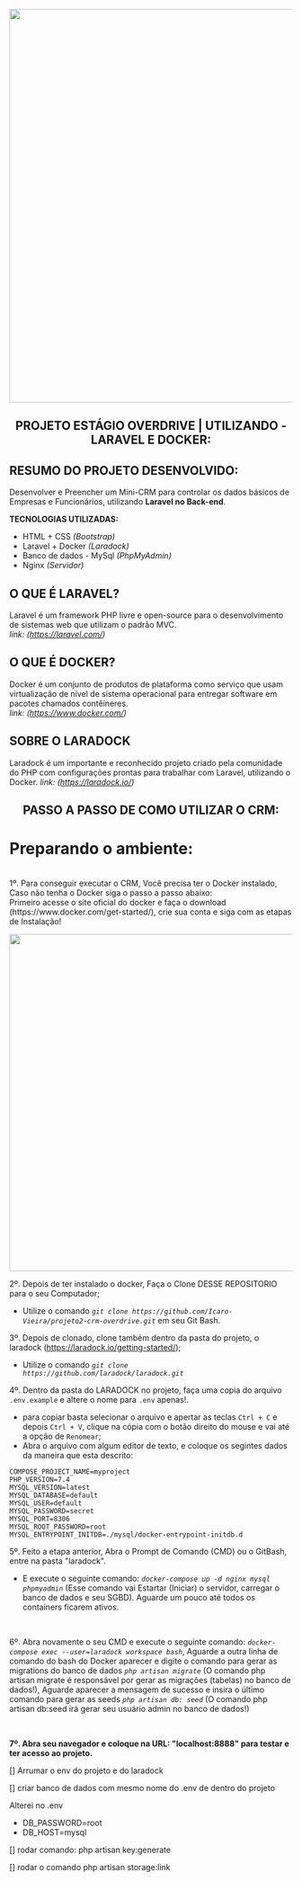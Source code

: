 <p align="center"><img src="https://user-images.githubusercontent.com/78177376/166720720-748acd8f-19d9-487e-aedd-bcd05c31e4ec.png" width="700"></p>

<div align="center">
    <h2><strong>PROJETO ESTÁGIO OVERDRIVE | UTILIZANDO - LARAVEL E DOCKER:</strong></h2>
</div>

## RESUMO DO PROJETO DESENVOLVIDO:

Desenvolver e Preencher um Mini-CRM para controlar os dados básicos de Empresas e Funcionários, utilizando **Laravel no Back-end**. <br>

<strong>TECNOLOGIAS UTILIZADAS:</strong>
- HTML + CSS *(Bootstrap)*
- Laravel + Docker *(Laradock)*
- Banco de dados - MySql *(PhpMyAdmin)*
- Nginx *(Servidor)*
 


## O QUE É LARAVEL?

Laravel é um framework PHP livre e open-source para o desenvolvimento de sistemas web que utilizam o padrão MVC. <br>
*link: (https://laravel.com/)*

## O QUE É DOCKER?

Docker é um conjunto de produtos de plataforma como serviço que usam virtualização de nível de sistema operacional para entregar software em pacotes chamados contêineres.<br>
*link: (https://www.docker.com/)*


## SOBRE O LARADOCK

Laradock é um importante e reconhecido projeto criado pela comunidade do PHP com configurações prontas para trabalhar com Laravel, utilizando o Docker.
*link: (https://laradock.io/)*


<div align="center">
  <h2><strong>PASSO A PASSO DE COMO UTILIZAR O CRM:</strong></h2>
</div>

# Preparando o ambiente: 
<br>
1º. Para conseguir executar o CRM, Você precisa ter o Docker instalado, Caso não tenha o Docker siga o passo a passo abaixo:
<br>
Primeiro acesse o site oficial do docker e faça o download (https://www.docker.com/get-started/), crie sua conta e siga com as etapas de Instalação!
<p align="center">
    <img src="https://user-images.githubusercontent.com/78177376/166486196-6979a9ea-6963-4564-990b-214d49a2f4b1.png" width="600">
</p>

2º. Depois de ter instalado o docker, Faça o Clone DESSE REPOSITORIO para o seu Computador;
<br>
- Utilize o comando *```git clone https://github.com/Icaro-Vieira/projeto2-crm-overdrive.git```* em seu Git Bash.


3º. Depois de clonado, clone também dentro da pasta do projeto, o laradock (https://laradock.io/getting-started/);
<br>
- Utilize o comando *```git clone https://github.com/laradock/laradock.git```*


4º. Dentro da pasta do LARADOCK no projeto, faça uma copia do arquivo ```.env.example``` e altere o nome para ```.env``` apenas!.
<br>
- para copiar basta selecionar o arquivo e apertar as teclas ```Ctrl + C``` e depois ```Ctrl + V```, clique na cópia com o botão direito do mouse e vai até a opção de ```Renomear```;
- Abra o arquivo com algum editor de texto, e coloque os segintes dados da maneira que esta descrito: 

```COMPOSE_PROJECT_NAME=myproject ``` <br>
```PHP_VERSION=7.4 ``` <br>
```MYSQL_VERSION=latest ``` <br>
```MYSQL_DATABASE=default ``` <br>
```MYSQL_USER=default ``` <br>
```MYSQL_PASSWORD=secret ``` <br>
```MYSQL_PORT=8306 ``` <br>
```MYSQL_ROOT_PASSWORD=root ``` <br>
```MYSQL_ENTRYPOINT_INITDB=./mysql/docker-entrypoint-initdb.d ```


5º. Feito a etapa anterior, Abra o Prompt de Comando (CMD) ou o GitBash, entre na pasta "laradock". 
<br>
- E execute o seguinte comando: *```docker-compose up -d nginx mysql phpmyadmin```* (Esse comando vai Estartar (Iniciar) o servidor, carregar o banco de dados e seu SGBD). Aguarde um pouco até todos os containers ficarem ativos.

<br>

6º. Abra novamente o seu CMD e execute o seguinte comando: *```docker-compose exec --user=laradock workspace bash```*, Aguarde a outra linha de comando do bash do Docker aparecer e digite o comando para gerar as migrations do banco de dados *```php artisan migrate```* (O comando php artisan migrate é responsável por gerar as migrações (tabelas) no banco de dados!), Aguarde aparecer a mensagem de sucesso e insira o último comando para gerar as seeds *```php artisan db: seed```* (O comando php artisan db:seed irá gerar seu usuário admin no banco de dados!)

<br>

**7º. Abra seu navegador e coloque na URL: "localhost:8888" para testar e ter acesso ao projeto.**


[] Arrumar o env do projeto e do laradock

[] criar banco de dados com mesmo nome do .env de dentro do projeto

Alterei no .env 
- DB_PASSWORD=root
- DB_HOST=mysql


[] rodar comando: php artisan key:generate


[] rodar o comando php artisan storage:link
